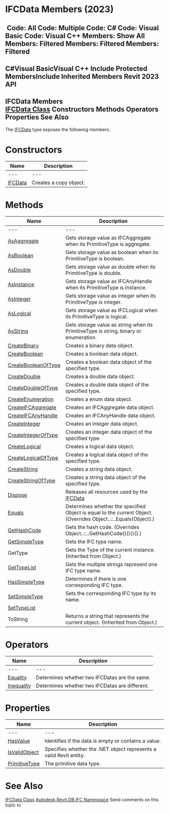 # IFCData Members (2023)

﻿
 Code: All Code: Multiple Code: C# Code: Visual Basic Code: Visual C++  Members: Show All Members: Filtered Members: Filtered Members: Filtered   
---  
C#Visual BasicVisual C++
Include Protected MembersInclude Inherited Members
Revit 2023 API  
---  
IFCData Members  
[IFCData Class](34762033-771a-ebee-bd69-509c55ae78f0.md "IFCData Class") Constructors Methods Operators Properties See Also  
---  
The [IFCData](34762033-771a-ebee-bd69-509c55ae78f0.md "IFCData Class") type exposes the following members.
# Constructors
| Name | Description |
| --- | --- |
| --- | --- | --- |
| [IFCData](82f96572-6f19-95df-38c2-736e4bbafd5a.md "IFCData Constructor") | Creates a copy object. |

# Methods
| Name | Description |
| --- | --- |
| --- | --- | --- |
| [AsAggregate](abd9c207-2707-9dce-72c0-dda56cb0e96a.md "AsAggregate Method") | Gets storage value as IFCAggregate when its PrimitiveType is aggregate. |
| [AsBoolean](e185ce4a-927b-49b9-30c4-c1c8d7748072.md "AsBoolean Method") | Gets storage value as boolean when its PrimitiveType is boolean. |
| [AsDouble](a59e3097-222c-8c71-afbe-0baf34571add.md "AsDouble Method") | Gets storage value as double when its PrimitiveType is double. |
| [AsInstance](be7f2b49-3e31-c396-9df1-a46bd0bcf4a6.md "AsInstance Method") | Gets storage value as IFCAnyHandle when its PrimitiveType is instance. |
| [AsInteger](ff1d8443-8329-cab4-6d4d-119bbe0b6e41.md "AsInteger Method") | Gets storage value as integer when its PrimitiveType is integer. |
| [AsLogical](e1f7a655-d055-fb68-7f68-5c0b5806b3e2.md "AsLogical Method") | Gets storage value as IFCLogical when its PrimitiveType is logical. |
| [AsString](bee331de-a48d-c155-337e-d58a5f9e9afb.md "AsString Method") | Gets storage value as string when its PrimitiveType is string, binary or enumeration. |
| [CreateBinary](b0d6bd4c-fed4-01d7-23af-8a596dfea86c.md "CreateBinary Method") | Creates a binary data object. |
| [CreateBoolean](819f1cba-ab3c-9572-1efa-8b4663b15655.md "CreateBoolean Method") | Creates a boolean data object. |
| [CreateBooleanOfType](5239cc74-dd0b-d724-c2c4-cb9d0749f68e.md "CreateBooleanOfType Method") | Creates a boolean data object of the specified type. |
| [CreateDouble](814c7950-3f73-a203-3c8a-923fdedb344f.md "CreateDouble Method") | Creates a double data object. |
| [CreateDoubleOfType](c73f6982-ad44-27b9-8930-cdb9a984cdd1.md "CreateDoubleOfType Method") | Creates a double data object of the specified type. |
| [CreateEnumeration](4252596c-01e6-623e-e77e-c743072549b6.md "CreateEnumeration Method") | Creates a enum data object. |
| [CreateIFCAggregate](8da552ee-b38a-3c91-651c-28973eada1f0.md "CreateIFCAggregate Method") | Creates an IFCAggregate data object. |
| [CreateIFCAnyHandle](9e793dae-49f0-7b51-c781-534c1d25ee92.md "CreateIFCAnyHandle Method") | Creates an IFCAnyHandle data object. |
| [CreateInteger](54556861-6964-a97b-7045-1404a51c182b.md "CreateInteger Method") | Creates an integer data object. |
| [CreateIntegerOfType](f9f8f35e-a8d7-4d3e-1e73-b0d6e85da104.md "CreateIntegerOfType Method") | Creates an integer data object of the specified type. |
| [CreateLogical](cd68d6e1-ac11-4d78-232f-c145db544722.md "CreateLogical Method") | Creates a logical data object. |
| [CreateLogicalOfType](8d483b72-069f-183c-3dc1-6d14429c086d.md "CreateLogicalOfType Method") | Creates a logical data object of the specified type. |
| [CreateString](5c980ee3-7647-0f3d-5a0d-24b43356997f.md "CreateString Method") | Creates a string data object. |
| [CreateStringOfType](13eb0552-410a-98cb-6292-d01aac02abde.md "CreateStringOfType Method") | Creates a string data object of the specified type. |
| [Dispose](fe940cfb-e1c6-1da7-ea30-00c8401c09e9.md "Dispose Method") | Releases all resources used by the [IFCData](34762033-771a-ebee-bd69-509c55ae78f0.md "IFCData Class") |
| [Equals](63954d38-65bc-3fbb-709d-de8a2086bbdb.md "Equals Method") | Determines whether the specified Object is equal to the current Object.  (Overrides Object..::..Equals(Object).) |
| [GetHashCode](7b444d26-8d4b-d044-a891-1902eed89ac9.md "GetHashCode Method") | Gets the hash code.  (Overrides Object..::..GetHashCode()()()().) |
| [GetSimpleType](e92e6b9d-c9a2-fb04-0742-5a21f75f6906.md "GetSimpleType Method") | Gets the IFC type name. |
| GetType | Gets the Type of the current instance. (Inherited from Object.) |
| [GetTypeList](b8638d82-adc0-b94c-eb05-e10634c5c27d.md "GetTypeList Method") | Gets the multiple strings represent one IFC type name. |
| [HasSimpleType](e81ed10b-72de-efa9-af1d-cb15feccb396.md "HasSimpleType Method") | Determines if there is one corresponding IFC type. |
| [SetSimpleType](58125e02-7c82-9038-2572-170926ca90ee.md "SetSimpleType Method") | Sets the corresponding IFC type by its name. |
| [SetTypeList](ac2659f1-8e2c-6390-5d93-66ab161561a1.md "SetTypeList Method") |
| ToString | Returns a string that represents the current object. (Inherited from Object.) |

# Operators
| Name | Description |
| --- | --- |
| --- | --- | --- |
| [Equality](c37ea4b6-ae14-8914-29df-ca9dc136775d.md "Equality Operator") | Determines whether two IFCDatas are the same. |
| [Inequality](36ed4a12-a9a5-0b4d-e1e3-b3a80285683d.md "Inequality Operator") | Determines whether two IFCDatas are different. |

# Properties
| Name | Description |
| --- | --- |
| --- | --- | --- |
| [HasValue](71e834d1-94f3-ff71-f6e5-91d24d89dcf3.md "HasValue Property") | Identifies if the data is empty or contains a value. |
| [IsValidObject](db28c8bc-f15c-2719-c06a-b18d954cdc1c.md "IsValidObject Property") | Specifies whether the .NET object represents a valid Revit entity. |
| [PrimitiveType](1b9d23db-b700-1f02-e02e-77ac73e7d667.md "PrimitiveType Property") | The primitive data type. |

# See Also
[IFCData Class](34762033-771a-ebee-bd69-509c55ae78f0.md "IFCData Class")
[Autodesk.Revit.DB.IFC Namespace](b823fafb-1ba1-896b-4097-142c2817ce74.md "Autodesk.Revit.DB.IFC Namespace")
Send comments on this topic to 